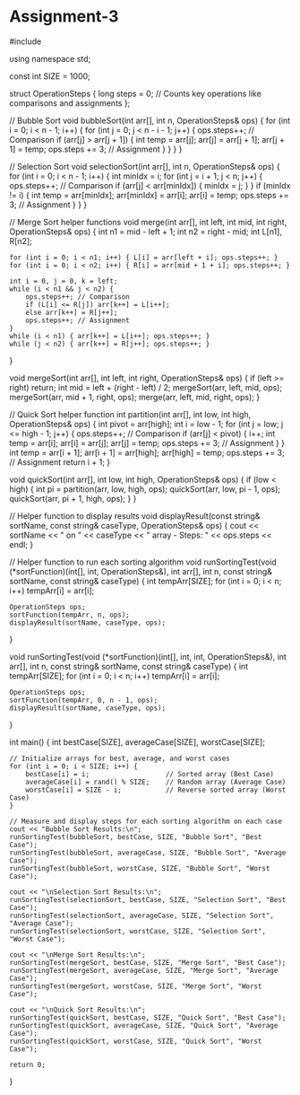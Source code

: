 # Assignment-3
#include <iostream>

using namespace std;

const int SIZE = 1000;

struct OperationSteps {
    long steps = 0; // Counts key operations like comparisons and assignments
};

// Bubble Sort
void bubbleSort(int arr[], int n, OperationSteps& ops) {
    for (int i = 0; i < n - 1; i++) {
        for (int j = 0; j < n - i - 1; j++) {
            ops.steps++; // Comparison
            if (arr[j] > arr[j + 1]) {
                int temp = arr[j];
                arr[j] = arr[j + 1];
                arr[j + 1] = temp;
                ops.steps += 3; // Assignment
            }
        }
    }
}

// Selection Sort
void selectionSort(int arr[], int n, OperationSteps& ops) {
    for (int i = 0; i < n - 1; i++) {
        int minIdx = i;
        for (int j = i + 1; j < n; j++) {
            ops.steps++; // Comparison
            if (arr[j] < arr[minIdx]) {
                minIdx = j;
            }
        }
        if (minIdx != i) {
            int temp = arr[minIdx];
            arr[minIdx] = arr[i];
            arr[i] = temp;
            ops.steps += 3; // Assignment
        }
    }
}

// Merge Sort helper functions
void merge(int arr[], int left, int mid, int right, OperationSteps& ops) {
    int n1 = mid - left + 1;
    int n2 = right - mid;
    int L[n1], R[n2];

    for (int i = 0; i < n1; i++) { L[i] = arr[left + i]; ops.steps++; }
    for (int i = 0; i < n2; i++) { R[i] = arr[mid + 1 + i]; ops.steps++; }

    int i = 0, j = 0, k = left;
    while (i < n1 && j < n2) {
        ops.steps++; // Comparison
        if (L[i] <= R[j]) arr[k++] = L[i++];
        else arr[k++] = R[j++];
        ops.steps++; // Assignment
    }
    while (i < n1) { arr[k++] = L[i++]; ops.steps++; }
    while (j < n2) { arr[k++] = R[j++]; ops.steps++; }
}

void mergeSort(int arr[], int left, int right, OperationSteps& ops) {
    if (left >= right) return;
    int mid = left + (right - left) / 2;
    mergeSort(arr, left, mid, ops);
    mergeSort(arr, mid + 1, right, ops);
    merge(arr, left, mid, right, ops);
}

// Quick Sort helper function
int partition(int arr[], int low, int high, OperationSteps& ops) {
    int pivot = arr[high];
    int i = low - 1;
    for (int j = low; j <= high - 1; j++) {
        ops.steps++; // Comparison
        if (arr[j] < pivot) {
            i++;
            int temp = arr[i];
            arr[i] = arr[j];
            arr[j] = temp;
            ops.steps += 3; // Assignment
        }
    }
    int temp = arr[i + 1];
    arr[i + 1] = arr[high];
    arr[high] = temp;
    ops.steps += 3; // Assignment
    return i + 1;
}

void quickSort(int arr[], int low, int high, OperationSteps& ops) {
    if (low < high) {
        int pi = partition(arr, low, high, ops);
        quickSort(arr, low, pi - 1, ops);
        quickSort(arr, pi + 1, high, ops);
    }
}

// Helper function to display results
void displayResult(const string& sortName, const string& caseType, OperationSteps& ops) {
    cout << sortName << " on " << caseType << " array - Steps: " << ops.steps << endl;
}

// Helper function to run each sorting algorithm
void runSortingTest(void (*sortFunction)(int[], int, OperationSteps&), int arr[], int n, const string& sortName, const string& caseType) {
    int tempArr[SIZE];
    for (int i = 0; i < n; i++) tempArr[i] = arr[i];
    
    OperationSteps ops;
    sortFunction(tempArr, n, ops);
    displayResult(sortName, caseType, ops);
}

void runSortingTest(void (*sortFunction)(int[], int, int, OperationSteps&), int arr[], int n, const string& sortName, const string& caseType) {
    int tempArr[SIZE];
    for (int i = 0; i < n; i++) tempArr[i] = arr[i];
    
    OperationSteps ops;
    sortFunction(tempArr, 0, n - 1, ops);
    displayResult(sortName, caseType, ops);
}

int main() {
    int bestCase[SIZE], averageCase[SIZE], worstCase[SIZE];

    // Initialize arrays for best, average, and worst cases
    for (int i = 0; i < SIZE; i++) {
        bestCase[i] = i;                   // Sorted array (Best Case)
        averageCase[i] = rand() % SIZE;    // Random array (Average Case)
        worstCase[i] = SIZE - i;           // Reverse sorted array (Worst Case)
    }

    // Measure and display steps for each sorting algorithm on each case
    cout << "Bubble Sort Results:\n";
    runSortingTest(bubbleSort, bestCase, SIZE, "Bubble Sort", "Best Case");
    runSortingTest(bubbleSort, averageCase, SIZE, "Bubble Sort", "Average Case");
    runSortingTest(bubbleSort, worstCase, SIZE, "Bubble Sort", "Worst Case");

    cout << "\nSelection Sort Results:\n";
    runSortingTest(selectionSort, bestCase, SIZE, "Selection Sort", "Best Case");
    runSortingTest(selectionSort, averageCase, SIZE, "Selection Sort", "Average Case");
    runSortingTest(selectionSort, worstCase, SIZE, "Selection Sort", "Worst Case");

    cout << "\nMerge Sort Results:\n";
    runSortingTest(mergeSort, bestCase, SIZE, "Merge Sort", "Best Case");
    runSortingTest(mergeSort, averageCase, SIZE, "Merge Sort", "Average Case");
    runSortingTest(mergeSort, worstCase, SIZE, "Merge Sort", "Worst Case");

    cout << "\nQuick Sort Results:\n";
    runSortingTest(quickSort, bestCase, SIZE, "Quick Sort", "Best Case");
    runSortingTest(quickSort, averageCase, SIZE, "Quick Sort", "Average Case");
    runSortingTest(quickSort, worstCase, SIZE, "Quick Sort", "Worst Case");

    return 0;
}
